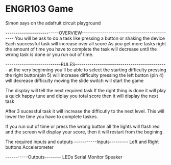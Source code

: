 # ENGR103 Game
Simon says on the adafruit circuit playground

--------------------------OVERVIEW---------------------------------------------
You will be ask to do a task like pressing a button or shaking the device
Each successful task will increase over all score
As you get more tasks right the amount of time you have to complete the task will decrease until the wrong task is done or you run out of time.


---------------------------RULES---------------------------------------------
at the very beginning you'll be able to select the starting difficulty
pressing the right button(pin 5) will increase difficulty
pressing the left button (pin 4) will decrease difficulty
moving the slide switch will start the game


The display will tell the next required task
If the right thing is done it will play a quick happy tune and diplay you total score
then it will display the next task

After 3 sucessful task it will increase the difficutly to the next level. This will lower the time you have to complete taskes.

If you run out of time or press the wrong button all the lights will flash red and the screen will display your score, then it will restart from the begining.



The required inputs and outputs
  -----------Inputs---------
  Left and Right buttons
  Accelerometer

  -----------Outputs--------
LEDs
Serial Monitor
Speaker
